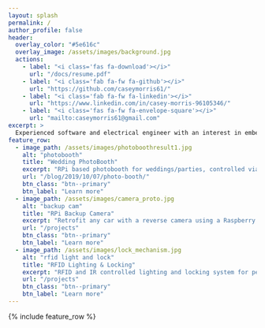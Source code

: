 ```yaml
---
layout: splash
permalink: /
author_profile: false
header:
  overlay_color: "#5e616c"
  overlay_image: /assets/images/background.jpg
  actions:
    - label: "<i class='fas fa-download'></i>"
      url: "/docs/resume.pdf"
    - label: "<i class='fab fa-fw fa-github'></i>"
      url: "https://github.com/caseymorris61/"
    - label: "<i class='fab fa-fw fa-linkedin'></i>"
      url: "https://www.linkedin.com/in/casey-morris-96105346/"
    - label: "<i class='fas fa-fw fa-envelope-square'></i>"
      url: "mailto:caseymorris61@gmail.com"
excerpt: >
  Experienced software and electrical engineer with an interest in embedded systems. RPi hobbiest and DIY IoT enthusiast.<br />
feature_row:
  - image_path: /assets/images/photoboothresult1.jpg
    alt: "photobooth"
    title: "Wedding PhotoBooth"
    excerpt: "RPi based photobooth for weddings/parties, controlled via text and custom Flask API"
    url: "/blog/2019/10/07/photo-booth/"
    btn_class: "btn--primary"
    btn_label: "Learn more"
  - image_path: /assets/images/camera_proto.jpg
    alt: "backup cam"
    title: "RPi Backup Camera"
    excerpt: "Retrofit any car with a reverse camera using a Raspberry Pi and mobile phone"
    url: "/projects"
    btn_class: "btn--primary"
    btn_label: "Learn more" 
  - image_path: /assets/images/lock_mechanism.jpg
    alt: "rfid light and lock"
    title: "RFID Lighting & Locking"
    excerpt: "RFID and IR controlled lighting and locking system for personal apartment utilizing simple uC, servo, and relays"
    url: "/projects"
    btn_class: "btn--primary"
    btn_label: "Learn more"
---
```


{% include feature_row %}